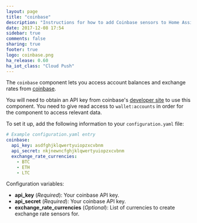 ```yaml
---
layout: page
title: "coinbase"
description: "Instructions for how to add Coinbase sensors to Home Assistant."
date: 2017-12-08 17:54
sidebar: true
comments: false
sharing: true
footer: true
logo: coinbase.png
ha_release: 0.60
ha_iot_class: "Cloud Push"
---
```



The `coinbase` component lets you access account balances and exchange rates from [coinbase](https://coinbase.com).

You will need to obtain an API key from coinbase's [developer site](https://www.coinbase.com/settings/api) to use this component. You need to give read access to `wallet:accounts` in order for the component to access relevant data. 

To set it up, add the following information to your `configuration.yaml` file:

```yaml
# Example configuration.yaml entry
coinbase:
  api_key: asdfghjklqwertyuiopzxcvbnm 
  api_secret: nkjnewncfghjklqwertyuiopzxcvbnm 
  exchange_rate_currencies:
    - BTC
    - ETH
    - LTC
```

Configuration variables:

- **api_key** (*Required*): Your coinbase API key.
- **api_secret** (*Required*): Your coinbase API key.
- **exchange_rate_currencies** (*Optional*): List of currencies to create exchange rate sensors for.
